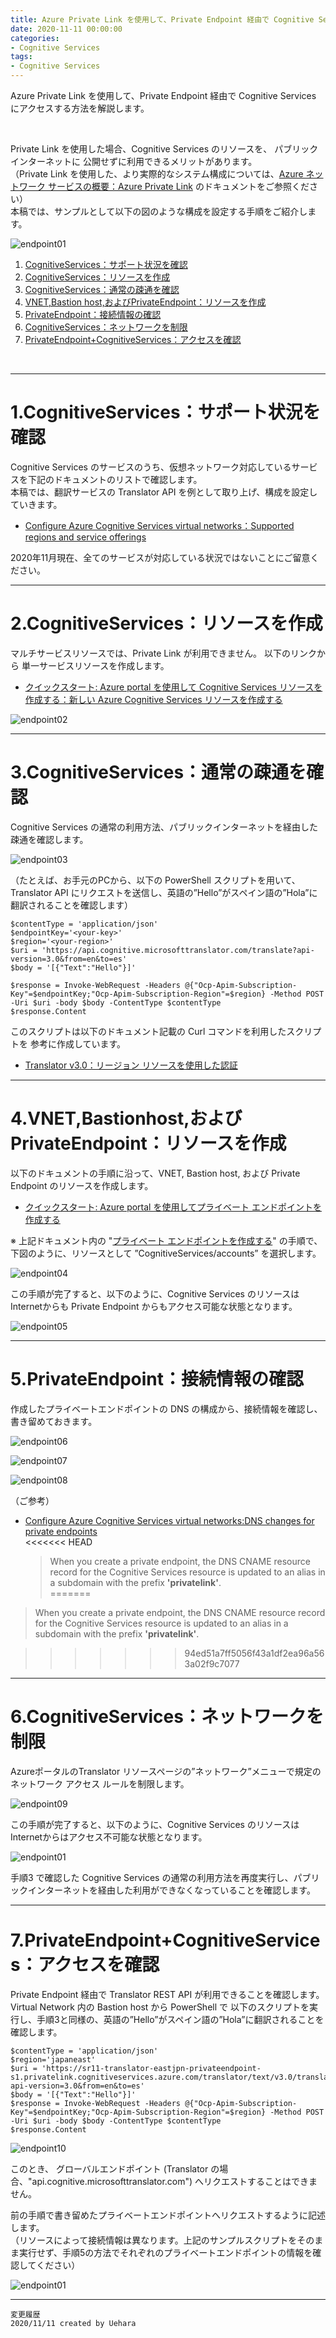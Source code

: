 ```yaml
---
title: Azure Private Link を使用して、Private Endpoint 経由で Cognitive Services にアクセスする方法
date: 2020-11-11 00:00:00
categories:
- Cognitive Services
tags:
- Cognitive Services
---
```


 
Azure Private Link を使用して、Private Endpoint 経由で Cognitive Services にアクセスする方法を解説します。  
<!-- more -->
<br>

Private Link を使用した場合、Cognitive Services のリソースを、 パブリック インターネットに 公開せずに利用できるメリットがあります。  
（Private Link を使用した、より実際的なシステム構成については、[Azure ネットワーク サービスの概要：Azure Private Link](https://docs.microsoft.com/ja-jp/azure/networking/networking-overview#azure-private-link) のドキュメントをご参照ください）  
本稿では、サンプルとして以下の図のような構成を設定する手順をご紹介します。

![endpoint01](https://jpaiblog.github.io/images/use-private-endpoints/endpoint01.jpg "endpoint01")  

1. [CognitiveServices：サポート状況を確認](#1.CognitiveServices：サポート状況を確認)
1. [CognitiveServices：リソースを作成](#2.CognitiveServices：リソースを作成) 
1. [CognitiveServices：通常の疎通を確認](#3.CognitiveServices：通常の疎通を確認) 
1. [VNET,Bastion host,およびPrivateEndpoint：リソースを作成](#4.VNET,Bastionhost,およびPrivateEndpoint：リソースを作成) 
1. [PrivateEndpoint：接続情報の確認](#5.PrivateEndpoint：接続情報の確認) 
1. [CognitiveServices：ネットワークを制限](#6.CognitiveServices：ネットワークを制限) 
1. [PrivateEndpoint+CognitiveServices：アクセスを確認](#7.PrivateEndpoint+CognitiveServices：アクセスを確認) 

<br>

***

# 1.CognitiveServices：サポート状況を確認
Cognitive Services のサービスのうち、仮想ネットワーク対応しているサービスを下記のドキュメントのリストで確認します。  
本稿では、翻訳サービスの Translator API を例として取り上げ、構成を設定していきます。

- [Configure Azure Cognitive Services virtual networks：Supported regions and service offerings](https://docs.microsoft.com/en-us/azure/cognitive-services/cognitive-services-virtual-networks?tabs=portal#supported-regions-and-service-offerings)

2020年11月現在、全てのサービスが対応している状況ではないことにご留意ください。

***
# 2.CognitiveServices：リソースを作成
マルチサービスリソースでは、Private Link が利用できません。
以下のリンクから 単一サービスリソースを作成します。

- [クイックスタート: Azure portal を使用して Cognitive Services リソースを作成する：新しい Azure Cognitive Services リソースを作成する](https://docs.microsoft.com/ja-jp/azure/cognitive-services/cognitive-services-apis-create-account?tabs=singleservice%2Clinux#create-a-new-azure-cognitive-services-resource)

![endpoint02](https://jpaiblog.github.io/images/use-private-endpoints/endpoint02.jpg "endpoint02") 

***
# 3.CognitiveServices：通常の疎通を確認
Cognitive Services の通常の利用方法、パブリックインターネットを経由した疎通を確認します。

![endpoint03](https://jpaiblog.github.io/images/use-private-endpoints/endpoint03.jpg "endpoint03") 

（たとえば、お手元のPCから、以下の PowerShell スクリプトを用いて、Translator API にリクエストを送信し、英語の”Hello”がスペイン語の”Hola”に翻訳されることを確認します）

```
$contentType = 'application/json' 
$endpointKey='<your-key>'
$region='<your-region>'
$uri = 'https://api.cognitive.microsofttranslator.com/translate?api-version=3.0&from=en&to=es'
$body = '[{"Text":"Hello"}]'

$response = Invoke-WebRequest -Headers @{"Ocp-Apim-Subscription-Key"=$endpointKey;"Ocp-Apim-Subscription-Region"=$region} -Method POST -Uri $uri -body $body -ContentType $contentType
$response.Content
```
このスクリプトは以下のドキュメント記載の Curl コマンドを利用したスクリプトを 参考に作成しています。

- [Translator v3.0：リージョン リソースを使用した認証](https://docs.microsoft.com/ja-jp/azure/cognitive-services/translator/reference/v3-0-reference#authenticating-with-a-regional-resource)

***
# 4.VNET,Bastionhost,およびPrivateEndpoint：リソースを作成

以下のドキュメントの手順に沿って、VNET, Bastion host, および Private Endpoint のリソースを作成します。

- [クイックスタート: Azure portal を使用してプライベート エンドポイントを作成する](https://docs.microsoft.com/ja-jp/azure/private-link/create-private-endpoint-portal)  

※ 上記ドキュメント内の "[プライベート エンドポイントを作成する](https://docs.microsoft.com/ja-jp/azure/private-link/create-private-endpoint-portal#create-a-private-endpoint)" の手順で、下図のように、リソースとして ”CognitiveServices/accounts” を選択します。  

![endpoint04](https://jpaiblog.github.io/images/use-private-endpoints/endpoint04.jpg "endpoint04")

この手順が完了すると、以下のように、Cognitive Services のリソースは Internetからも Private Endpoint からもアクセス可能な状態となります。

![endpoint05](https://jpaiblog.github.io/images/use-private-endpoints/endpoint05.jpg "endpoint05") 

***
# 5.PrivateEndpoint：接続情報の確認
作成したプライベートエンドポイントの DNS の構成から、接続情報を確認し、書き留めておきます。

![endpoint06](https://jpaiblog.github.io/images/use-private-endpoints/endpoint06.jpg "endpoint06") 

![endpoint07](https://jpaiblog.github.io/images/use-private-endpoints/endpoint07.jpg "endpoint07") 

![endpoint08](https://jpaiblog.github.io/images/use-private-endpoints/endpoint08.jpg "endpoint08") 

（ご参考）
- [Configure Azure Cognitive Services virtual networks:DNS changes for private endpoints](https://docs.microsoft.com/en-us/azure/cognitive-services/cognitive-services-virtual-networks?tabs=portal#dns-changes-for-private-endpoints)  
<<<<<<< HEAD
  > When you create a private endpoint, the DNS CNAME resource record for the Cognitive Services resource is updated to an alias in a subdomain with the prefix **'privatelink'**.  
=======
 
> When you create a private endpoint, the DNS CNAME resource record for the Cognitive Services resource is updated to an alias in a subdomain with the prefix **'privatelink'**.  


>>>>>>> 94ed51a7ff5056f43a1df2ea96a563a02f9c7077

***
# 6.CognitiveServices：ネットワークを制限
AzureポータルのTranslator  リソースページの”ネットワーク”メニューで規定のネットワーク アクセス ルールを制限します。

![endpoint09](https://jpaiblog.github.io/images/use-private-endpoints/endpoint09.jpg "endpoint09") 

この手順が完了すると、以下のように、Cognitive Services のリソースは Internetからはアクセス不可能な状態となります。

![endpoint01](https://jpaiblog.github.io/images/use-private-endpoints/endpoint01.jpg "endpoint01") 

手順3 で確認した Cognitive Services の通常の利用方法を再度実行し、パブリックインターネットを経由した利用ができなくなっていることを確認します。

***
# 7.PrivateEndpoint+CognitiveServices：アクセスを確認

Private Endpoint 経由で Translator REST API が利用できることを確認します。  
Virtual Network 内の Bastion host から PowerShell で 以下のスクリプトを実行し、手順3と同様の、英語の”Hello”がスペイン語の”Hola”に翻訳されることを確認します。

```
$contentType = 'application/json' 
$region='japaneast'
$uri = 'https://sr11-translator-eastjpn-privateendpoint-s1.privatelink.cognitiveservices.azure.com/translator/text/v3.0/translate?api-version=3.0&from=en&to=es'
$body = '[{"Text":"Hello"}]'
$response = Invoke-WebRequest -Headers @{"Ocp-Apim-Subscription-Key"=$endpointKey;"Ocp-Apim-Subscription-Region"=$region} -Method POST -Uri $uri -body $body -ContentType $contentType
$response.Content
```
![endpoint10](https://jpaiblog.github.io/images/use-private-endpoints/endpoint10.jpg "endpoint10") 

このとき、 グローバルエンドポイント (Translator の場合、"api.cognitive.microsofttranslator.com") へリクエストすることはできません。  

前の手順で書き留めたプライベートエンドポイントへリクエストするように記述します。  
（リソースによって接続情報は異なります。上記のサンプルスクリプトをそのまま実行せず、手順5の方法でそれぞれのプライベートエンドポイントの情報を確認してください）

![endpoint01](https://jpaiblog.github.io/images/use-private-endpoints/endpoint01.jpg "endpoint01") 

***
`変更履歴`  
`2020/11/11 created by Uehara`  